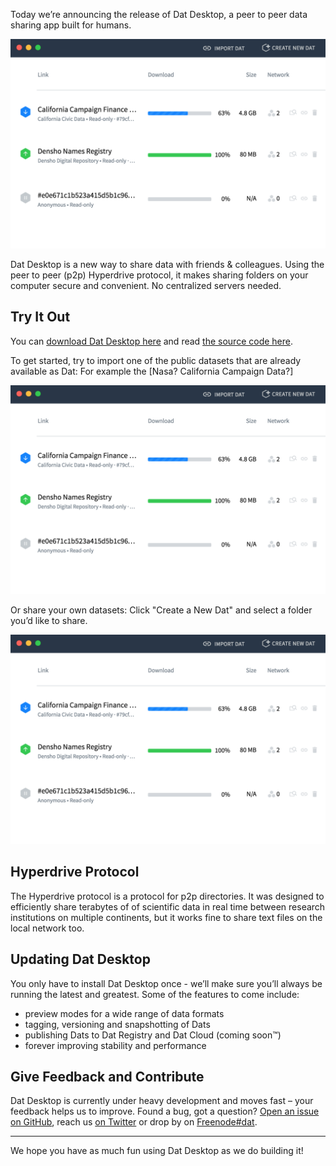 Today we’re announcing the release of Dat Desktop, a peer to peer data sharing
app built for humans.

![Screenshot of Dat Desktop](/public/img/screenshot-dat-desktop.png)

Dat Desktop is a new way to share data with friends & colleagues. Using the
peer to peer (p2p) Hyperdrive protocol, it makes sharing folders on your
computer secure and convenient. No centralized servers needed.


## Try It Out

You can [download Dat Desktop here][download] and read [the source code
here][source].

To get started, try to import one of the public datasets that are already available as Dat: For example the [Nasa? California Campaign Data?]

![Screenshot of Dat Desktop](/public/img/screenshot-dat-desktop.png)

Or share your own datasets: Click "Create a New Dat" and select a folder you’d like to share.

![Screenshot of Dat Desktop](/public/img/screenshot-dat-desktop.png)

## Hyperdrive Protocol

The Hyperdrive protocol is a protocol for p2p directories. It was designed to
efficiently share terabytes of of scientific data in real time between research
institutions on multiple continents, but it works fine to share text files on
the local network too.

## Updating Dat Desktop

You only have to install Dat Desktop once - we’ll make sure you’ll always be
running the latest and greatest. Some of the features to come include:

- preview modes for a wide range of data formats
- tagging, versioning and snapshotting of Dats
- publishing Dats to Dat Registry and Dat Cloud (coming soon™)
- forever improving stability and performance

## Give Feedback and Contribute

Dat Desktop is currently under heavy development and moves fast – your feedback helps us to improve. Found a bug, got a question? [Open an issue on
GitHub][issues], reach us [on Twitter][twitter] or drop by on
[Freenode#dat](https://webchat.freenode.net/).

---

We hope you have as much fun using Dat Desktop as we do building it!

[download]: https://download.datproject.org
[source]: https://github.com/datproject/dat-desktop
[issues]: https://github.com/datproject/dat-desktop/issues
[twitter]: https://twitter.com/dat_project
